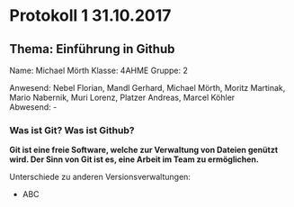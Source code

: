 # Protokoll 1 31.10.2017

## Thema: Einführung in Github

Name:   Michael Mörth
Klasse: 4AHME
Gruppe: 2

Anwesend: Nebel Florian, Mandl Gerhard, Michael Mörth, Moritz Martinak, Mario Nabernik, Muri Lorenz, Platzer Andreas, Marcel Köhler    
Abwesend: -

### Was ist Git? Was ist Github?
**Git ist eine freie Software, welche zur Verwaltung von Dateien genützt wird.
Der Sinn von Git ist es, eine Arbeit im Team zu ermöglichen.**

Unterschiede zu anderen Versionsverwaltungen:
* ABC
